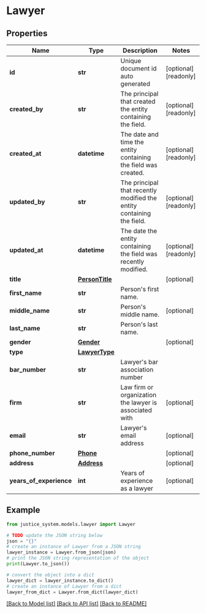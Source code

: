 # Lawyer


## Properties

Name | Type | Description | Notes
------------ | ------------- | ------------- | -------------
**id** | **str** | Unique document id auto generated | [optional] [readonly] 
**created_by** | **str** | The principal that created the entity containing the field. | [optional] [readonly] 
**created_at** | **datetime** | The date and time the entity containing the field was created. | [optional] [readonly] 
**updated_by** | **str** | The principal that recently modified the entity containing the field. | [optional] [readonly] 
**updated_at** | **datetime** | The date the entity containing the field was recently modified. | [optional] [readonly] 
**title** | [**PersonTitle**](PersonTitle.md) |  | [optional] 
**first_name** | **str** | Person&#39;s first name. | 
**middle_name** | **str** | Person&#39;s middle name. | [optional] 
**last_name** | **str** | Person&#39;s last name. | 
**gender** | [**Gender**](Gender.md) |  | [optional] 
**type** | [**LawyerType**](LawyerType.md) |  | 
**bar_number** | **str** | Lawyer&#39;s bar association number | 
**firm** | **str** | Law firm or organization the lawyer is associated with | [optional] 
**email** | **str** | Lawyer&#39;s email address | [optional] 
**phone_number** | [**Phone**](Phone.md) |  | [optional] 
**address** | [**Address**](Address.md) |  | [optional] 
**years_of_experience** | **int** | Years of experience as a lawyer | [optional] 

## Example

```python
from justice_system.models.lawyer import Lawyer

# TODO update the JSON string below
json = "{}"
# create an instance of Lawyer from a JSON string
lawyer_instance = Lawyer.from_json(json)
# print the JSON string representation of the object
print(Lawyer.to_json())

# convert the object into a dict
lawyer_dict = lawyer_instance.to_dict()
# create an instance of Lawyer from a dict
lawyer_from_dict = Lawyer.from_dict(lawyer_dict)
```
[[Back to Model list]](../README.md#documentation-for-models) [[Back to API list]](../README.md#documentation-for-api-endpoints) [[Back to README]](../README.md)


